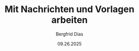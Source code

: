 ﻿---
uid: help-de-work-with-messages-and-templates-redirect
title: Mit Nachrichten und Vorlagen arbeiten
description: Mit Nachrichten und Vorlagen arbeiten
author: Bergfrid Dias
date: 09.26.2025
language: de
redirect_url: https://docs.superoffice.com/de/marketing/learn/message-templates.html
---
